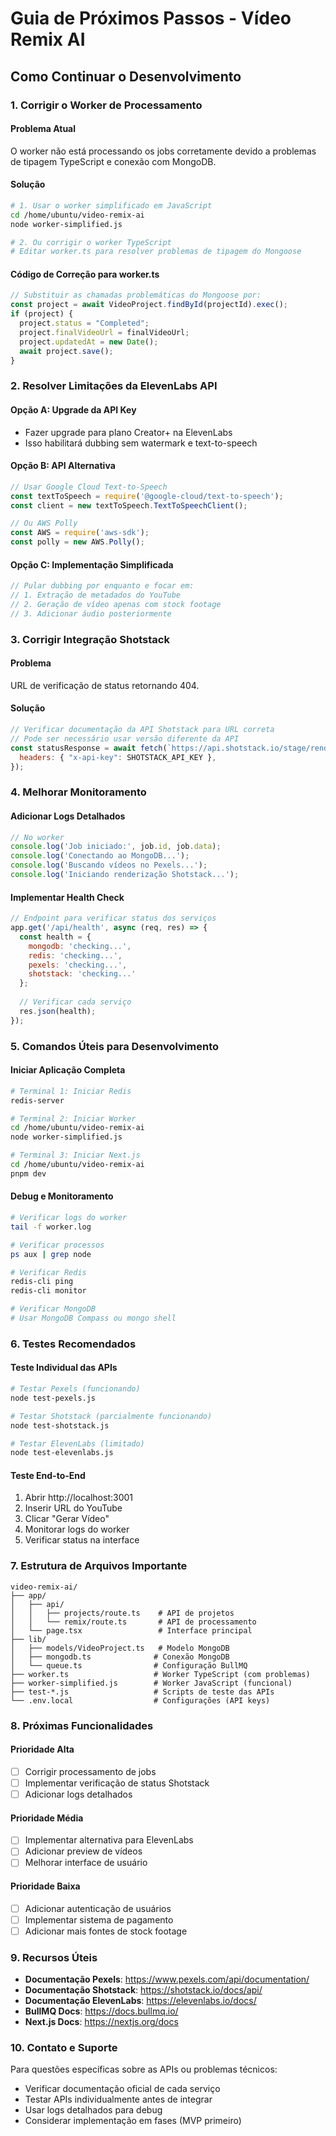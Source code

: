 # Guia de Próximos Passos - Vídeo Remix AI

## Como Continuar o Desenvolvimento

### 1. Corrigir o Worker de Processamento

#### Problema Atual
O worker não está processando os jobs corretamente devido a problemas de tipagem TypeScript e conexão com MongoDB.

#### Solução
```bash
# 1. Usar o worker simplificado em JavaScript
cd /home/ubuntu/video-remix-ai
node worker-simplified.js

# 2. Ou corrigir o worker TypeScript
# Editar worker.ts para resolver problemas de tipagem do Mongoose
```

#### Código de Correção para worker.ts
```typescript
// Substituir as chamadas problemáticas do Mongoose por:
const project = await VideoProject.findById(projectId).exec();
if (project) {
  project.status = "Completed";
  project.finalVideoUrl = finalVideoUrl;
  project.updatedAt = new Date();
  await project.save();
}
```

### 2. Resolver Limitações da ElevenLabs API

#### Opção A: Upgrade da API Key
- Fazer upgrade para plano Creator+ na ElevenLabs
- Isso habilitará dubbing sem watermark e text-to-speech

#### Opção B: API Alternativa
```javascript
// Usar Google Cloud Text-to-Speech
const textToSpeech = require('@google-cloud/text-to-speech');
const client = new textToSpeech.TextToSpeechClient();

// Ou AWS Polly
const AWS = require('aws-sdk');
const polly = new AWS.Polly();
```

#### Opção C: Implementação Simplificada
```javascript
// Pular dubbing por enquanto e focar em:
// 1. Extração de metadados do YouTube
// 2. Geração de vídeo apenas com stock footage
// 3. Adicionar áudio posteriormente
```

### 3. Corrigir Integração Shotstack

#### Problema
URL de verificação de status retornando 404.

#### Solução
```javascript
// Verificar documentação da API Shotstack para URL correta
// Pode ser necessário usar versão diferente da API
const statusResponse = await fetch(`https://api.shotstack.io/stage/render/${renderId}`, {
  headers: { "x-api-key": SHOTSTACK_API_KEY },
});
```

### 4. Melhorar Monitoramento

#### Adicionar Logs Detalhados
```javascript
// No worker
console.log('Job iniciado:', job.id, job.data);
console.log('Conectando ao MongoDB...');
console.log('Buscando vídeos no Pexels...');
console.log('Iniciando renderização Shotstack...');
```

#### Implementar Health Check
```javascript
// Endpoint para verificar status dos serviços
app.get('/api/health', async (req, res) => {
  const health = {
    mongodb: 'checking...',
    redis: 'checking...',
    pexels: 'checking...',
    shotstack: 'checking...'
  };
  
  // Verificar cada serviço
  res.json(health);
});
```

### 5. Comandos Úteis para Desenvolvimento

#### Iniciar Aplicação Completa
```bash
# Terminal 1: Iniciar Redis
redis-server

# Terminal 2: Iniciar Worker
cd /home/ubuntu/video-remix-ai
node worker-simplified.js

# Terminal 3: Iniciar Next.js
cd /home/ubuntu/video-remix-ai
pnpm dev
```

#### Debug e Monitoramento
```bash
# Verificar logs do worker
tail -f worker.log

# Verificar processos
ps aux | grep node

# Verificar Redis
redis-cli ping
redis-cli monitor

# Verificar MongoDB
# Usar MongoDB Compass ou mongo shell
```

### 6. Testes Recomendados

#### Teste Individual das APIs
```bash
# Testar Pexels (funcionando)
node test-pexels.js

# Testar Shotstack (parcialmente funcionando)
node test-shotstack.js

# Testar ElevenLabs (limitado)
node test-elevenlabs.js
```

#### Teste End-to-End
1. Abrir http://localhost:3001
2. Inserir URL do YouTube
3. Clicar "Gerar Vídeo"
4. Monitorar logs do worker
5. Verificar status na interface

### 7. Estrutura de Arquivos Importante

```
video-remix-ai/
├── app/
│   ├── api/
│   │   ├── projects/route.ts    # API de projetos
│   │   └── remix/route.ts       # API de processamento
│   └── page.tsx                 # Interface principal
├── lib/
│   ├── models/VideoProject.ts   # Modelo MongoDB
│   ├── mongodb.ts              # Conexão MongoDB
│   └── queue.ts                # Configuração BullMQ
├── worker.ts                   # Worker TypeScript (com problemas)
├── worker-simplified.js        # Worker JavaScript (funcional)
├── test-*.js                   # Scripts de teste das APIs
└── .env.local                  # Configurações (API keys)
```

### 8. Próximas Funcionalidades

#### Prioridade Alta
- [ ] Corrigir processamento de jobs
- [ ] Implementar verificação de status Shotstack
- [ ] Adicionar logs detalhados

#### Prioridade Média
- [ ] Implementar alternativa para ElevenLabs
- [ ] Adicionar preview de vídeos
- [ ] Melhorar interface de usuário

#### Prioridade Baixa
- [ ] Adicionar autenticação de usuários
- [ ] Implementar sistema de pagamento
- [ ] Adicionar mais fontes de stock footage

### 9. Recursos Úteis

- **Documentação Pexels**: https://www.pexels.com/api/documentation/
- **Documentação Shotstack**: https://shotstack.io/docs/api/
- **Documentação ElevenLabs**: https://elevenlabs.io/docs/
- **BullMQ Docs**: https://docs.bullmq.io/
- **Next.js Docs**: https://nextjs.org/docs

### 10. Contato e Suporte

Para questões específicas sobre as APIs ou problemas técnicos:
- Verificar documentação oficial de cada serviço
- Testar APIs individualmente antes de integrar
- Usar logs detalhados para debug
- Considerar implementação em fases (MVP primeiro)

